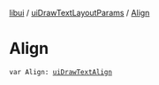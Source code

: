 [libui](../README.md) / [uiDrawTextLayoutParams](README.md) / [Align](-align.md)

# Align

`var Align: `[`uiDrawTextAlign`](../ui-draw-text-align.md)
